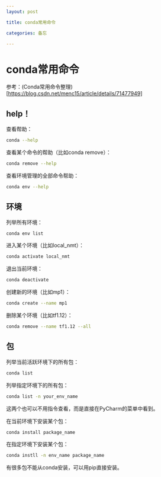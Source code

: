 ```yaml
---
layout: post

title: conda常用命令

categories: 备忘

---
```


# conda常用命令

参考：(Conda常用命令整理)[https://blog.csdn.net/menc15/article/details/71477949]

## help！

查看帮助：

```bash
conda --help
```

查看某个命令的帮助（比如conda remove）：

```bash
conda remove --help
```

查看环境管理的全部命令帮助：

```bash
conda env --help
```

## 环境

列举所有环境：

```bash
conda env list
```

进入某个环境（比如local_nmt）：

```bash
conda activate local_nmt
```

退出当前环境：

```bash
conda deactivate
```

创建新的环境（比如mp1）：

```bash
conda create --name mp1
```

删除某个环境（比如tf1.12）：

```bash
conda remove --name tf1.12 --all
```

## 包

列举当前活跃环境下的所有包：

```bash
conda list
```

列举指定环境下的所有包：

```bash
conda list -n your_env_name
```

这两个也可以不用指令查看，而是直接在PyCharm的菜单中看到。

在当前环境下安装某个包：

```bash
conda install package_name
```

在指定环境下安装某个包：

```bash
conda instll -n env_name package_name
```

有很多包不能从conda安装，可以用pip直接安装。